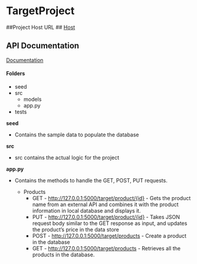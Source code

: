 # TargetProject
##Project Host URL ##
[Host](http://ec2-52-41-196-53.us-west-2.compute.amazonaws.com/target/products)

## API Documentation ##
[Documentation](https://documenter.getpostman.com/view/1637657/targetapi/RVg2B9EX)

#### Folders ####
- seed
- src
  - models
  - app.py
- tests

**seed**
- Contains the sample data to populate the database

**src**
- src contains the actual logic for the project

**app.py**
- Contains the methods to handle the GET, POST, PUT requests.

  - Products
      - GET  - http://127.0.0.1:5000/target/product/{id} - Gets the product name from an external API and combines it with the product information in local database and displays it.
      - PUT  - http://127.0.0.1:5000/target/product/{id} - Takes JSON request body similar to the GET response as input, and updates the product’s price in the data store
      - POST - http://127.0.0.1:5000/target/products - Create a product in the database
      - GET  - http://127.0.0.1:5000/target/products - Retrieves all the products in the database.